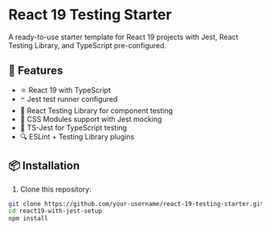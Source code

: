 # React 19 Testing Starter

A ready-to-use starter template for React 19 projects with Jest, React Testing Library, and TypeScript pre-configured.

## 🚀 Features

- ⚛️ React 19 with TypeScript
- 🃏 Jest test runner configured
- 🧪 React Testing Library for component testing
- 🎨 CSS Modules support with Jest mocking
- 📝 TS-Jest for TypeScript testing
- 🔍 ESLint + Testing Library plugins

## 📦 Installation

1. Clone this repository:
```bash
git clone https://github.com/your-username/react-19-testing-starter.git
cd react19-with-jest-setup
npm install